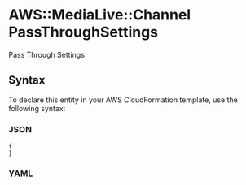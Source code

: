 # AWS::MediaLive::Channel PassThroughSettings<a name="aws-properties-medialive-channel-passthroughsettings"></a>

Pass Through Settings

## Syntax<a name="aws-properties-medialive-channel-passthroughsettings-syntax"></a>

To declare this entity in your AWS CloudFormation template, use the following syntax:

### JSON<a name="aws-properties-medialive-channel-passthroughsettings-syntax.json"></a>

```
{
}
```

### YAML<a name="aws-properties-medialive-channel-passthroughsettings-syntax.yaml"></a>

```
```
